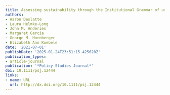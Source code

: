 ```yaml
---
title: Assessing sustainability through the Institutional Grammar of urban water systems
authors:
- Aaron Deslatte
- Laura Helmke‐Long
- John M. Anderies
- Margaret Garcia
- George M. Hornberger
- Elizabeth Ann Koebele
date: '2021-07-01'
publishDate: '2025-01-24T23:51:15.425620Z'
publication_types:
- article-journal
publication: '*Policy Studies Journal*'
doi: 10.1111/psj.12444
links:
- name: URL
  url: http://dx.doi.org/10.1111/psj.12444
---
```

